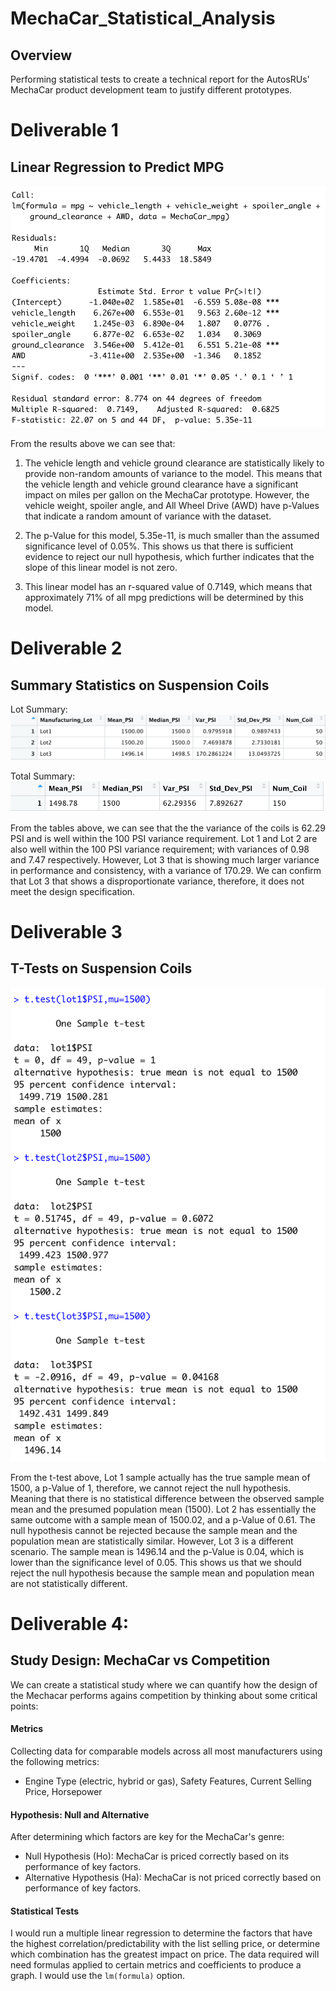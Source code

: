 # MechaCar_Statistical_Analysis

## Overview
Performing statistical tests to create a technical report for the AutosRUs' MechaCar product development team to justify different prototypes.

# Deliverable 1
## Linear Regression to Predict MPG

![predict_mpg](https://github.com/kushalishah/MechaCar_Statistical_Analysis/blob/main/Images/predict_mpg.png)

From the results above we can see that:

1. The vehicle length and vehicle ground clearance are statistically likely to provide non-random amounts of variance to the model. This means that the vehicle length and vehicle ground clearance have a significant impact on miles per gallon on the MechaCar prototype. However, the vehicle weight, spoiler angle, and All Wheel Drive (AWD) have p-Values that indicate a random amount of variance with the dataset.  

2. The p-Value for this model, 5.35e-11, is much smaller than the assumed significance level of 0.05%. This shows us that there is sufficient evidence to reject our null hypothesis, which further indicates that the slope of this linear model is not zero.

3. This linear model has an r-squared value of 0.7149, which means that approximately 71% of all mpg predictions will be determined by this model.

# Deliverable 2
## Summary Statistics on Suspension Coils

Lot Summary:
![lot_summary](https://github.com/kushalishah/MechaCar_Statistical_Analysis/blob/main/Images/lot_summary.png)

Total Summary:
![total_summary](https://github.com/kushalishah/MechaCar_Statistical_Analysis/blob/main/Images/total_summary.png)

From the tables above, we can see that the the variance of the coils is 62.29 PSI and is well within the 100 PSI variance requirement. Lot 1 and Lot 2 are also well within the 100 PSI variance requirement; with variances of 0.98 and 7.47 respectively.  However, Lot 3 that is showing much larger variance in performance and consistency, with a variance of 170.29. We can confirm that Lot 3 that shows a disproportionate variance, therefore, it does not meet the design specification.

# Deliverable 3
## T-Tests on Suspension Coils

![ttest_summary](https://github.com/kushalishah/MechaCar_Statistical_Analysis/blob/main/Images/ttest_summary.png)

From the t-test above, Lot 1 sample actually has the true sample mean of 1500, a p-Value of 1, therefore, we cannot reject the null hypothesis. Meaning that there is no statistical difference between the observed sample mean and the presumed population mean (1500). Lot 2 has essentially the same outcome with a sample mean of 1500.02, and a p-Value of 0.61. The null hypothesis cannot be rejected because the sample mean and the population mean are statistically similar. However, Lot 3 is a different scenario. The sample mean is 1496.14 and the p-Value is 0.04, which is lower than the significance level of 0.05. This shows us that we should reject the null hypothesis because the sample mean and population mean are not statistically different.

# Deliverable 4:  
## Study Design: MechaCar vs Competition

We can create a statistical study where we can quantify how the design of the Mechacar performs agains competition by thinking about some critical points:

#### Metrics
Collecting data for comparable models across all most manufacturers using the following metrics:
*  Engine Type (electric, hybrid or gas), Safety Features, Current Selling Price, Horsepower 

#### Hypothesis: Null and Alternative
After determining which factors are key for the MechaCar's genre:

 * Null Hypothesis (Ho): MechaCar is priced correctly based on its performance of key factors.
 * Alternative Hypothesis (Ha): MechaCar is not priced correctly based on performance of key factors.

#### Statistical Tests
 I would run a multiple linear regression to determine the factors that have the highest correlation/predictability with the list selling price, or determine which combination has the greatest impact on price. The data required will need formulas applied to certain metrics and coefficients to produce a graph. I would use the ```lm(formula)``` option.
